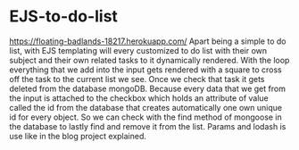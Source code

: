 # EJS-to-do-list
https://floating-badlands-18217.herokuapp.com/ 
Apart being a simple to do list, with EJS templating will every customized to do list with their own subject and their own related tasks to it dynamically rendered. With the loop everything that we add into the input gets rendered with a square to cross off the task to the current list we see. Once we check that task it gets deleted from the database mongoDB. Because every data that we get from the input is attached to the checkbox which holds an attribute of value called the id from the database that creates automatically one own unique id for every object. So we can check with the find method of mongoose in the database to lastly find and remove it from the list. Params and lodash is use like in the blog project explained.

